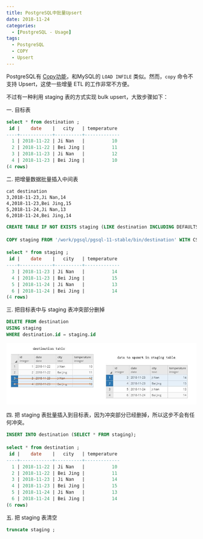 ```yaml
---
title: PostgreSQL中批量Upsert
date: 2018-11-24
categories: 
  - [PostgreSQL - Usage]
tags: 
  - PostgreSQL
  - COPY
  - Upsert
---
```




PostgreSQL有 [Copy功能](../../22/2018-11-22-import-and-export-CSV-with-COPY/)，和MySQL的 `LOAD INFILE` 类似。然而，`copy` 命令不支持 Upsert，这使一些增量 ETL 的工作非常不方便。

不过有一种利用 staging 表的方式实现 bulk upsert，大致步骤如下：

一. 目标表

```sql
select * from destination ;
 id |    date    |   city   | temperature 
----+------------+----------+-------------
  1 | 2018-11-22 | Ji Nan   |          10
  2 | 2018-11-22 | Bei Jing |          11
  3 | 2018-11-23 | Ji Nan   |          12
  4 | 2018-11-23 | Bei Jing |          10
(4 rows)
```

二. 把增量数据批量插入中间表

```shell
cat destination 
3,2018-11-23,Ji Nan,14
4,2018-11-23,Bei Jing,15
5,2018-11-24,Ji Nan,13
6,2018-11-24,Bei Jing,14
```

```sql
CREATE TABLE IF NOT EXISTS staging (LIKE destination INCLUDING DEFAULTS INCLUDING CONSTRAINTS INCLUDING INDEXES);

COPY staging FROM '/work/pgsql/pgsql-11-stable/bin/destination' WITH CSV;

select * from staging ;
 id |    date    |   city   | temperature 
----+------------+----------+-------------
  3 | 2018-11-23 | Ji Nan   |          14
  4 | 2018-11-23 | Bei Jing |          15
  5 | 2018-11-24 | Ji Nan   |          13
  6 | 2018-11-24 | Bei Jing |          14
(4 rows)
```

三. 把目标表中与 staging 表冲突部分删掉

```sql
DELETE FROM destination
USING staging
WHERE destination.id = staging.id
```

![bulk-upsert](2018-11-24-bulk-upsert/bulk-upsert.jpg)

四. 把 staging 表批量插入到目标表，因为冲突部分已经删掉，所以这步不会有任何冲突。

```sql
INSERT INTO destination (SELECT * FROM staging);

select * from destination ;
 id |    date    |   city   | temperature 
----+------------+----------+-------------
  1 | 2018-11-22 | Ji Nan   |          10
  2 | 2018-11-22 | Bei Jing |          11
  3 | 2018-11-23 | Ji Nan   |          14
  4 | 2018-11-23 | Bei Jing |          15
  5 | 2018-11-24 | Ji Nan   |          13
  6 | 2018-11-24 | Bei Jing |          14
(6 rows)
```

五. 把 staging 表清空

```sql
truncate staging ;
```



